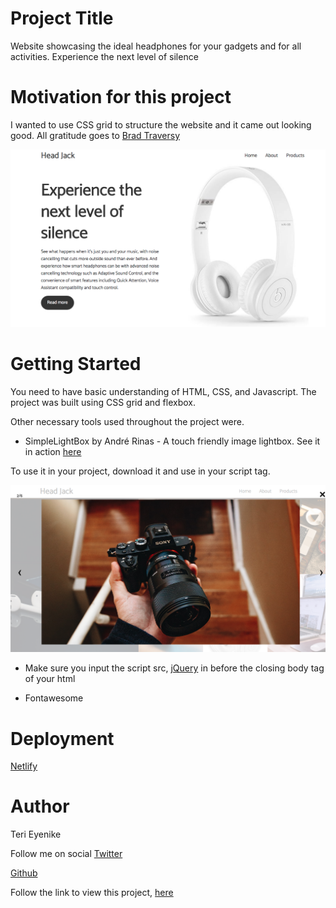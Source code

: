 # Project Title

Website showcasing the ideal headphones for your gadgets and for all activities. Experience the next level of silence

# Motivation for this project

I wanted to use CSS grid to structure the website and it came out looking good. All gratitude goes to [Brad Traversy](https://www.youtube.com/watch?v=61R5kn_kYwY&t=1702s)

![Snapshot of HeadJack](./dist/img/headjack.png)

# Getting Started

You need to have basic understanding of HTML, CSS, and Javascript. The project was built using CSS grid and flexbox.

Other necessary tools used throughout the project were.

* SimpleLightBox by André Rinas - A touch friendly image lightbox. See it in action [here](https://simplelightbox.com/)

To use it in your project, download it and use in your script tag.

![SimpleLightBox](./dist/img/simplelightBx.png)

* Make sure you input the script src, [jQuery](https://jquery.com/) in before the closing body tag of your html

* Fontawesome

# Deployment

[Netlify](https://app.netlify.com)

# Author

Teri Eyenike

Follow me on social
[Twitter](https://twitter.com/terieyenike)

[Github](https://github.com/terieyenike)

Follow the link to view this project, [here](https://headjack.netlify.com/)
